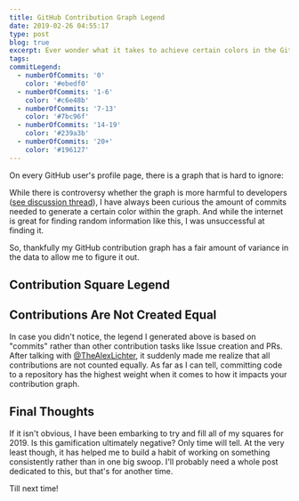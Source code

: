 ```yaml
---
title: GitHub Contribution Graph Legend
date: 2019-02-26 04:55:17
type: post
blog: true
excerpt: Ever wonder what it takes to achieve certain colors in the GitHub contribution graph? Here's a quick post on what I found.
tags:
commitLegend:
  - numberOfCommits: '0'
    color: '#ebedf0'
  - numberOfCommits: '1-6'
    color: '#c6e48b'
  - numberOfCommits: '7-13'
    color: '#7bc96f'
  - numberOfCommits: '14-19'
    color: '#239a3b'
  - numberOfCommits: '20+'
    color: '#196127'
---
```


On every GitHub user's profile page, there is a graph that is hard to ignore:

<blog-image alt="My GitHub contribution graph" src="/images/2019/2019-02-26-contribution-graph.png"></blog-image>

While there is controversy whether the graph is more harmful to developers ([see discussion thread](https://twitter.com/EmmaWedekind/status/1099235211555074048)), I have always been curious the amount of commits needed to generate a certain color within the graph. And while the internet is great for finding random information like this, I was unsuccessful at finding it.

So, thankfully my GitHub contribution graph has a fair amount of variance in the data to allow me to figure it out.

## Contribution Square Legend

<!-- TODO: FIX -->
<!-- <ul style="padding-left: 0">
  <li v-for="item in this.$frontmatter.commitLegend"
    style="padding: 5px 15px; display: flex; align-items: center; margin-left: 0">
    <div :style="`background-color: ${item.color}; width: 50px; height: 50px; margin-right: 15px`"></div>
    <p>{{ item.numberOfCommits }} commits: <code>{{ item.color }}</code></p>
  </li>
</ul> -->

## Contributions Are Not Created Equal

In case you didn't notice, the legend I generated above is based on "commits" rather than other contribution tasks like Issue creation and PRs. After talking with [@TheAlexLichter](https://twitter.com/TheAlexLichter), it suddenly made me realize that all contributions are not counted equally. As far as I can tell, committing code to a repository has the highest weight when it comes to how it impacts your contribution graph.

## Final Thoughts

If it isn't obvious, I have been embarking to try and fill all of my squares for 2019. Is this gamification ultimately negative? Only time will tell. At the very least though, it has helped me to build a habit of working on something consistently rather than in one big swoop. I'll probably need a whole post dedicated to this, but that's for another time.

Till next time!
